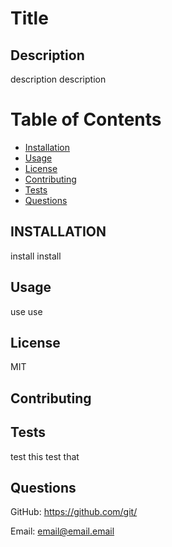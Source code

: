 # Title

## Description

description description

# Table of Contents

* [Installation](#installation)
* [Usage](#usage)
* [License](#license)
* [Contributing](#contributing)
* [Tests](#tests)
* [Questions](#questions)

## INSTALLATION

install install

## Usage

use use

## License

MIT

## Contributing

## Tests

test this test that

## Questions

GitHub: https://github.com/git/

Email: email@email.email